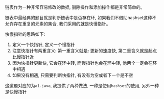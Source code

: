 链表作为一种非常容易修改的数据, 删除操作和添加操作都是非常简单的。

链表中最经典的题目就是判断链表中是否存在环, 如果我们不借助hashset这种不允许存在重复的元素的集合, 我们采用的就是快慢指针。

快慢指针的思路如下:

1. 定义一个快指针, 定义一个慢指针
2. 注意快指针有两重含义: 第一重含义就是: 更新的速度快, 第二重含义就是起点比慢指针近
3. 因为快指针更新快, 它会在环中转, 而慢指针也会在环中转, 他两个一定会在环中相遇
4. 如果没有相遇, 只需要判断快指针, 有没有为空或者下一个是不空

这道题对应的为`a1.java`, 我提供了两种做法, 一种是使用`hashset`的使用, 另外一种是快慢指针


